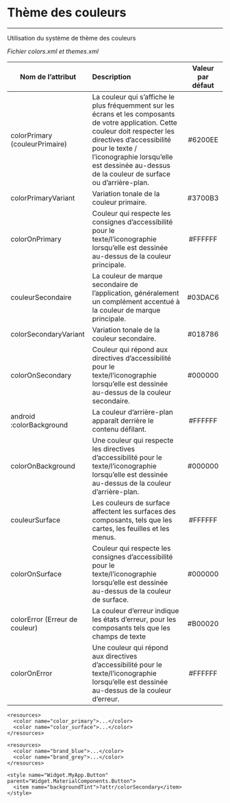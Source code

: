 # Thème des couleurs
---
<p>Utilisation du système de thème des couleurs</p>

*Fichier colors.xml et themes.xml*

| Nom de l’attribut              | Description                                                                                                                                                                                                                                                                                                                                                                                                                                         |    Valeur par défaut    |
|--------------------------------|:----------------------------------------------------------------------------------------------------------------------------------------------------------------------------------------------------------------------------------------------------------------------------------------------------------------------------------------------------------------------------------------------------------------------------------------------------|:-----------------------:|
| colorPrimary (couleurPrimaire) | La couleur qui s’affiche le plus fréquemment sur les écrans et les composants de votre application. Cette couleur doit respecter les directives d’accessibilité pour le texte / l’iconographie lorsqu’elle est dessinée au-dessus de la couleur de surface ou d’arrière-plan.                                                                                                                                                                       |         #6200EE         | 
| colorPrimaryVariant            | Variation tonale de la couleur primaire.                                                                                                                                                                                                                                                                                                                                                                                                            |         #3700B3         | 
| colorOnPrimary                 | Couleur qui respecte les consignes d’accessibilité pour le texte/l’iconographie lorsqu’elle est dessinée au-dessus de la couleur principale.                                                                                                                                                                                                                                                                                                        |         #FFFFFF         | 
| couleurSecondaire              | La couleur de marque secondaire de l’application, généralement un complément accentué à la couleur de marque principale.                                                                                                                                                                                                                                                                                                                            |         #03DAC6         | 
| colorSecondaryVariant          | Variation tonale de la couleur secondaire.                                                                                                                                                                                                                                                                                                                                                                                                          |         #018786         | 
| colorOnSecondary               | Couleur qui répond aux directives d’accessibilité pour le texte/l’iconographie lorsqu’elle est dessinée au-dessus de la couleur secondaire.                                                                                                                                                                                                                                                                                                         |         #000000         | 
| android :colorBackground       | La couleur d’arrière-plan apparaît derrière le contenu défilant.                                                                                                                                                                                                                                                                                                                                                                                    |         #FFFFFF         |
| colorOnBackground              | Une couleur qui respecte les directives d’accessibilité pour le texte/l’iconographie lorsqu’elle est dessinée au-dessus de la couleur d’arrière-plan.                                                                                                                                                                                                                                                                                               |         #000000         |
| couleurSurface                 | Les couleurs de surface affectent les surfaces des composants, tels que les cartes, les feuilles et les menus.                                                                                                                                                                                                                                                                                                                                      |         #FFFFFF         |
| colorOnSurface                 | Couleur qui respecte les consignes d’accessibilité pour le texte/l’iconographie lorsqu’elle est dessinée au-dessus de la couleur de surface.                                                                                                                                                                                                                                                                                                        |         #000000         |
| colorError (Erreur de couleur) | La couleur d’erreur indique les états d’erreur, pour les composants tels que les champs de texte                                                                                                                                                                                                                                                                                                                                                    |         #B00020         |
| colorOnError                   | Une couleur qui répond aux directives d’accessibilité pour le texte/l’iconographie lorsqu’elle est dessinée au-dessus de la couleur d’erreur.                                                                                                                                                                                                                                                                                                       |         #FFFFFF         |

```
<resources>
  <color name="color_primary">...</color>
  <color name="color_surface">...</color>
</resources>
```

```
<resources>
  <color name="brand_blue">...</color>
  <color name="brand_grey">...</color>
</resources>
```

```
<style name="Widget.MyApp.Button" parent="Widget.MaterialComponents.Button">
  <item name="backgroundTint">?attr/colorSecondary</item>
</style>
```